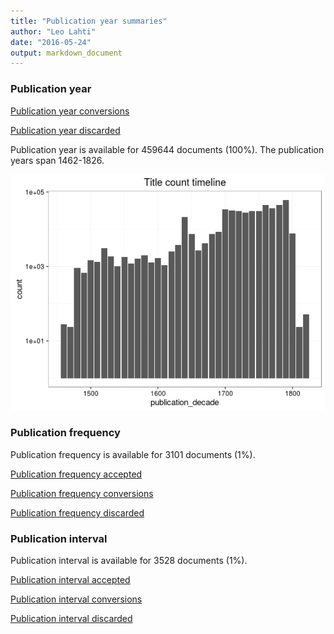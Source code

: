 ```yaml
---
title: "Publication year summaries"
author: "Leo Lahti"
date: "2016-05-24"
output: markdown_document
---
```



### Publication year

[Publication year conversions](output.tables/publication_year_conversion.csv)

[Publication year discarded](output.tables/publication_year_discarded.csv)

Publication year is available for 459644 documents (100%). The publication years span 1462-1826.

![plot of chunk summarypublicationyear](figure/summarypublicationyear-1.png)

### Publication frequency

Publication frequency is available for 3101 documents (1%). 

[Publication frequency accepted](output.tables/publication_frequency_discarded.csv)

[Publication frequency conversions](output.tables/publication_frequency_conversion.csv)

[Publication frequency discarded](output.tables/publication_frequency_discarded.csv)


### Publication interval

Publication interval is available for 3528 documents (1%). 

[Publication interval accepted](output.tables/publication_interval_discarded.csv)

[Publication interval conversions](output.tables/publication_interval_conversion.csv)

[Publication interval discarded](output.tables/publication_interval_discarded.csv)

